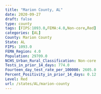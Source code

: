 ```yaml
---
title: "Marion County, AL"
date: 2020-09-27
draft: false
type: county
tags: [FIPS:1093.0,FEMA:4.0,Non-core,Red]
categories: [AL]
County: Marion County
State: AL
FIPS: 1093.0
FEMA_Region: 4.0
Population: 29709.0
NCHS_Urban_Rural_Classification: Non-core
Tests_in_prior_14_days: 774.0
Fourteen_day_test_rate_per_100000: 2605.0
Percent_Positivity_in_prior_14_days: 0.12
Level: Red
url: /states/AL/marion-county
---
```



